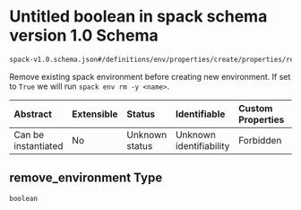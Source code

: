 # Untitled boolean in spack schema version 1.0 Schema

```txt
spack-v1.0.schema.json#/definitions/env/properties/create/properties/remove_environment
```

Remove existing spack environment before creating new environment. If set to `True` we will run `spack env rm -y <name>`.

| Abstract            | Extensible | Status         | Identifiable            | Custom Properties | Additional Properties | Access Restrictions | Defined In                                                                      |
| :------------------ | :--------- | :------------- | :---------------------- | :---------------- | :-------------------- | :------------------ | :------------------------------------------------------------------------------ |
| Can be instantiated | No         | Unknown status | Unknown identifiability | Forbidden         | Allowed               | none                | [spack-v1.0.schema.json*](../out/spack-v1.0.schema.json "open original schema") |

## remove_environment Type

`boolean`
